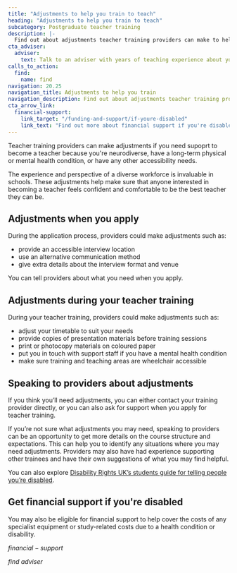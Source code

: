 ```yaml
---
title: "Adjustments to help you train to teach"
heading: "Adjustments to help you train to teach"
subcategory: Postgraduate teacher training
description: |-
  Find out about adjustments teacher training providers can make to help you train.
cta_adviser:
  adviser:
    text: Talk to an adviser with years of teaching experience about your different training and funding options. Chat by phone, text or email, as little or as often as you need.
calls_to_action:
  find:
    name: find
navigation: 20.25
navigation_title: Adjustments to help you train
navigation_description: Find out about adjustments teacher training providers can make to help you train.
cta_arrow_link:
  financial-support:
    link_target: "/funding-and-support/if-youre-disabled"
    link_text: "Find out more about financial support if you're disabled"
---
```


Teacher training providers can make adjustments if you need supoprt to become a teacher because you're neurodiverse, have a long-term physical or mental health condition, or have any other accessibility needs. 

The experience and perspective of a diverse workforce is invaluable in schools. These adjustments help make sure that anyone interested in becoming a teacher feels confident and comfortable to be the best teacher they can be.

## Adjustments when you apply 

During the application process, providers could make adjustments such as: 

* provide an accessible interview location  
* use an alternative communication method 
* give extra details about the interview format and venue

You can tell providers about what you need when you apply. 

## Adjustments during your teacher training 

During your teacher training, providers could make adjustments such as: 

* adjust your timetable to suit your needs 
* provide copies of presentation materials before training sessions 
* print or photocopy materials on coloured paper 
* put you in touch with support staff if you have a mental health condition 
* make sure training and teaching areas are wheelchair accessible 

## Speaking to providers about adjustments 

If you think you’ll need adjustments, you can either contact your training provider directly, or you can also ask for support when you apply for teacher training. 

If you’re not sure what adjustments you may need, speaking to providers can be an opportunity to get more details on the course structure and expectations. This can help you to identify any situations where you may need adjustments. Providers may also have had experience supporting other trainees and have their own suggestions of what you may find helpful.  

You can also explore [Disability Rights UK’s students guide for telling people you’re disabled](https://www.disabilityrightsuk.org/resources/telling-people-you%E2%80%99re-disabled-clear-and-easy-guide-students).  

## Get financial support if you're disabled

You may also be eligible for financial support to help cover the costs of any specialist equipment or study-related costs due to a health condition or disability.

$financial-support$

$find$
$adviser$
